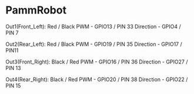 # PammRobot

Out1(Front_Left): Red / Black   PWM - GPIO13 / PIN 33   Direction - GPIO4 / PIN 7

Out2(Rear_Left): Red / Black    PWM - GPIO19 / PIN 35   Direction - GPIO17 / PIN11

Out3(Front_Right): Black / Red  PWM - GPIO16 / PIN 36   Direction - GPIO27 / PIN 13

Out4(Rear_Right):  Black / Red  PWM - GPIO20 / PIN 38   Direction - GPIO22 / PIN 15

